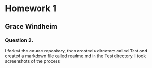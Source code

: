 # Homework 1

## Grace Windheim

### Question 2.

I forked the course repository, then created a directory called Test and created a markdown file called readme.md in the Test directory. I took screenshots of the process
